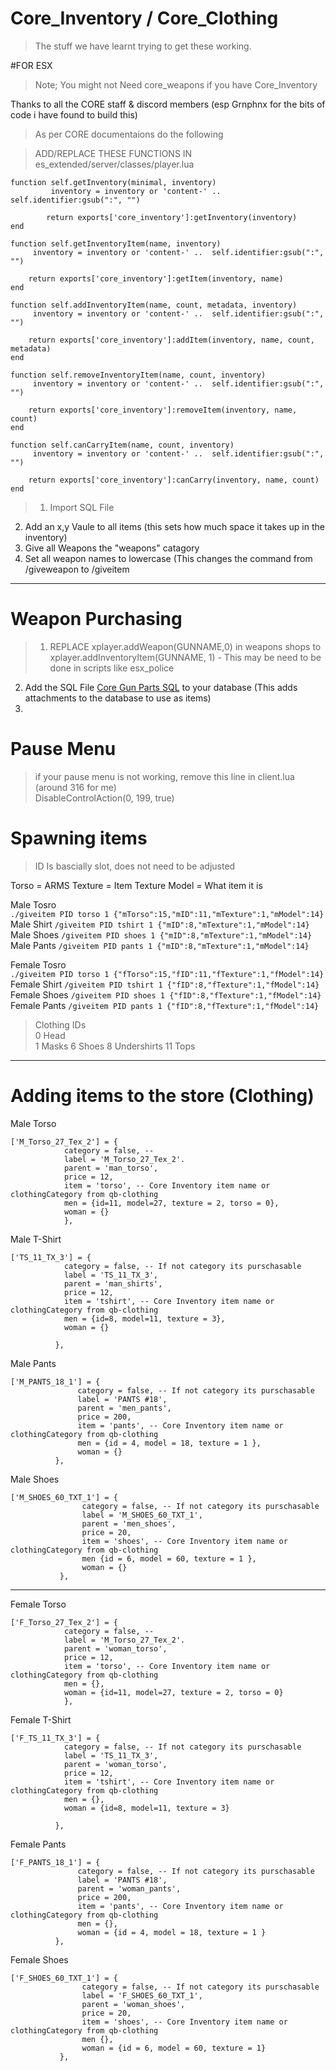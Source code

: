 # Core_Inventory / Core_Clothing

> The stuff we have learnt trying to get these working. 

#FOR ESX
>Note; You might not Need core_weapons if you have Core_Inventory

Thanks to all the CORE staff & discord members (esp Grnphnx for the bits of code i have found to build this) 

>As per CORE documentaions do the following


>ADD/REPLACE THESE FUNCTIONS IN es_extended/server/classes/player.lua

  	function self.getInventory(minimal, inventory)
			 inventory = inventory or 'content-' ..  self.identifier:gsub(":", "")

        	return exports['core_inventory']:getInventory(inventory)
	end

	function self.getInventoryItem(name, inventory)
		 inventory = inventory or 'content-' ..  self.identifier:gsub(":", "")

        return exports['core_inventory']:getItem(inventory, name)
	end

	function self.addInventoryItem(name, count, metadata, inventory)
		 inventory = inventory or 'content-' ..  self.identifier:gsub(":", "")

        return exports['core_inventory']:addItem(inventory, name, count, metadata)
	end

	function self.removeInventoryItem(name, count, inventory)
		 inventory = inventory or 'content-' ..  self.identifier:gsub(":", "")

        return exports['core_inventory']:removeItem(inventory, name, count)
	end

	function self.canCarryItem(name, count, inventory)
		 inventory = inventory or 'content-' ..  self.identifier:gsub(":", "")

        return exports['core_inventory']:canCarry(inventory, name, count)
	end
	
>1) Import SQL File  
 2) Add an x,y Vaule to all items (this sets how much space it takes up in the inventory)  
 3) Give all Weapons the "weapons" catagory  
 4) Set all weapon names to lowercase (This changes the command from /giveweapon to /giveitem  
 
 ---
 
 # Weapon Purchasing  
 >1) REPLACE xplayer.addWeapon(GUNNAME,0) in weapons shops to xplayer.addInventoryItem(GUNNAME, 1) - This may be need to be done in scripts like esx_police  
  2) Add the SQL File [Core Gun Parts SQL](docs/coregunparts.md) to your database (This adds attachments to the database to use as items)  
  3)
  
 # Pause Menu
 
 >if your pause menu is not working, remove this line in client.lua (around 316 for me)  
DisableControlAction(0, 199, true)

# Spawning items
>ID Is bascially slot, does not need to be adjusted 

Torso = ARMS
Texture = Item Texture
Model = What item it is

Male Tosro  
``./giveitem PID torso 1 {"mTorso":15,"mID":11,"mTexture":1,"mModel":14}``
Male Shirt
``/giveitem PID tshirt 1 {"mID":8,"mTexture":1,"mModel":14}``
Male Shoes
``/giveitem PID shoes 1 {"mID":8,"mTexture":1,"mModel":14}``
Male Pants
``/giveitem PID pants 1 {"mID":8,"mTexture":1,"mModel":14}``

Female Tosro  
``./giveitem PID torso 1 {"fTorso":15,"fID":11,"fTexture":1,"fModel":14}``
Female Shirt
``/giveitem PID tshirt 1 {"fID":8,"fTexture":1,"fModel":14}``
Female Shoes
``/giveitem PID shoes 1 {"fID":8,"fTexture":1,"fModel":14}``
Female Pants
``/giveitem PID pants 1 {"fID":8,"fTexture":1,"fModel":14}``



>Clothing IDs  
0	Head	
1	Masks
6	Shoes
8	Undershirts
11	Tops





---
# Adding items to the store (Clothing)

Male Torso
```
['M_Torso_27_Tex_2'] = {
            category = false, -- 
            label = 'M_Torso_27_Tex_2'.
            parent = 'man_torso',
            price = 12,
            item = 'torso', -- Core Inventory item name or clothingCategory from qb-clothing
			men = {id=11, model=27, texture = 2, torso = 0},
			woman = {}
			},
```	

Male T-Shirt 
```
['TS_11_TX_3'] = {
            category = false, -- If not category its purschasable
            label = 'TS_11_TX_3',
            parent = 'man_shirts',
            price = 12,
            item = 'tshirt', -- Core Inventory item name or clothingCategory from qb-clothing
			men = {id=8, model=11, texture = 3},
			woman = {}

          },
```

Male Pants
```
['M_PANTS_18_1'] = {
               category = false, -- If not category its purschasable
               label = 'PANTS #18',
               parent = 'men_pants',
               price = 200,
               item = 'pants', -- Core Inventory item name or clothingCategory from qb-clothing
               men = {id = 4, model = 18, texture = 1 },
               woman = {}
          },
```

Male Shoes
```
['M_SHOES_60_TXT_1'] = {
                category = false, -- If not category its purschasable
                label = 'M_SHOES_60_TXT_1',
                parent = 'men_shoes',
                price = 20,
                item = 'shoes', -- Core Inventory item name or clothingCategory from qb-clothing
                men {id = 6, model = 60, texture = 1 },
                woman = {}
           },
```

---

Female Torso
```
['F_Torso_27_Tex_2'] = {
            category = false, -- 
            label = 'M_Torso_27_Tex_2'.
            parent = 'woman_torso',
            price = 12,
            item = 'torso', -- Core Inventory item name or clothingCategory from qb-clothing
			men = {},
			woman = {id=11, model=27, texture = 2, torso = 0}
			},
```	

Female T-Shirt 
```
['F_TS_11_TX_3'] = {
            category = false, -- If not category its purschasable
            label = 'TS_11_TX_3',
            parent = 'woman_torso',
            price = 12,
            item = 'tshirt', -- Core Inventory item name or clothingCategory from qb-clothing
			men = {},
			woman = {id=8, model=11, texture = 3}

          },
```

Female Pants
```
['F_PANTS_18_1'] = {
               category = false, -- If not category its purschasable
               label = 'PANTS #18',
               parent = 'woman_pants',
               price = 200,
               item = 'pants', -- Core Inventory item name or clothingCategory from qb-clothing
               men = {},
               woman = {id = 4, model = 18, texture = 1 }
          },
```

Female Shoes
```
['F_SHOES_60_TXT_1'] = {
                category = false, -- If not category its purschasable
                label = 'F_SHOES_60_TXT_1',
                parent = 'woman_shoes',
                price = 20,
                item = 'shoes', -- Core Inventory item name or clothingCategory from qb-clothing
                men {},
                woman = {id = 6, model = 60, texture = 1}
           },
```